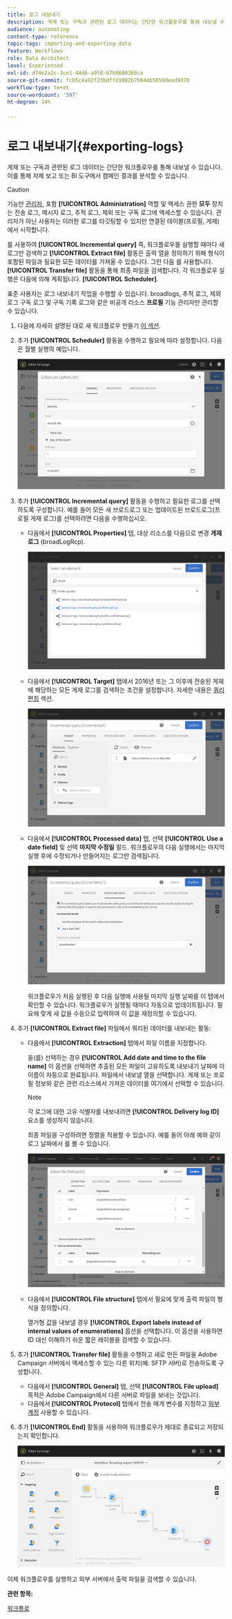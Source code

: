 ```yaml
---
title: 로그 내보내기
description: 게재 또는 구독과 관련된 로그 데이터는 간단한 워크플로우를 통해 내보낼 수 있습니다.
audience: automating
content-type: reference
topic-tags: importing-and-exporting-data
feature: Workflows
role: Data Architect
level: Experienced
exl-id: d74e2a2c-3ce1-44d6-a058-67b0600360ca
source-git-commit: fcb5c4a92f23bdffd1082b7b044b5859dead9d70
workflow-type: tm+mt
source-wordcount: '597'
ht-degree: 14%

---
```


# 로그 내보내기{#exporting-logs}

게재 또는 구독과 관련된 로그 데이터는 간단한 워크플로우를 통해 내보낼 수 있습니다. 이를 통해 자체 보고 또는 BI 도구에서 캠페인 결과를 분석할 수 있습니다.

>[!CAUTION]
>
>기능만 [관리자](../../administration/using/users-management.md#functional-administrators), 포함 **[!UICONTROL Administration]** 역할 및 액세스 권한 **모두** 장치는 전송 로그, 메시지 로그, 추적 로그, 제외 또는 구독 로그에 액세스할 수 있습니다. 관리자가 아닌 사용자는 이러한 로그를 타깃팅할 수 있지만 연결된 테이블(프로필, 게재)에서 시작합니다.

를 사용하여 **[!UICONTROL Incremental query]** 즉, 워크플로우를 실행할 때마다 새 로그만 검색하고 **[!UICONTROL Extract file]** 활동은 출력 열을 정의하기 위해 형식이 포함된 파일과 필요한 모든 데이터를 가져올 수 있습니다. 그런 다음 를 사용합니다. **[!UICONTROL Transfer file]** 활동을 통해 최종 파일을 검색합니다. 각 워크플로우 실행은 다음에 의해 계획됩니다. **[!UICONTROL Scheduler]**.

표준 사용자는 로그 내보내기 작업을 수행할 수 있습니다. broadlogs, 추적 로그, 제외 로그 구독 로그 및 구독 기록 로그와 같은 비공개 리소스 **프로필** 기능 관리자만 관리할 수 있습니다.

1. 다음에 자세히 설명된 대로 새 워크플로우 만들기 [이 섹션](../../automating/using/building-a-workflow.md#creating-a-workflow).
1. 추가 **[!UICONTROL Scheduler]** 활동을 수행하고 필요에 따라 설정합니다. 다음은 월별 실행의 예입니다.

   ![](assets/export_logs_scheduler.png)

1. 추가 **[!UICONTROL Incremental query]** 활동을 수행하고 필요한 로그를 선택하도록 구성합니다. 예를 들어 모든 새 브로드로그 또는 업데이트된 브로드로그(프로필 게재 로그)를 선택하려면 다음을 수행하십시오.

   * 다음에서 **[!UICONTROL Properties]** 탭, 대상 리소스를 다음으로 변경 **게재 로그** (broadLogRcp).

     ![](assets/export_logs_query_properties.png)

   * 다음에서 **[!UICONTROL Target]** 탭에서 2016년 또는 그 이후에 전송된 게재에 해당하는 모든 게재 로그를 검색하는 조건을 설정합니다. 자세한 내용은 [쿼리 편집](../../automating/using/editing-queries.md#creating-queries) 섹션.

     ![](assets/export_logs_query_target.png)

   * 다음에서 **[!UICONTROL Processed data]** 탭, 선택 **[!UICONTROL Use a date field]** 및 선택 **마지막 수정일** 필드. 워크플로우의 다음 실행에서는 마지막 실행 후에 수정되거나 만들어지는 로그만 검색됩니다.

     ![](assets/export_logs_query_processeddata.png)

     워크플로우가 처음 실행된 후 다음 실행에 사용될 마지막 실행 날짜를 이 탭에서 확인할 수 있습니다. 워크플로우가 실행될 때마다 자동으로 업데이트됩니다. 필요에 맞게 새 값을 수동으로 입력하여 이 값을 재정의할 수 있습니다.

1. 추가 **[!UICONTROL Extract file]** 파일에서 쿼리된 데이터를 내보내는 활동:

   * 다음에서 **[!UICONTROL Extraction]** 탭에서 파일 이름을 지정합니다.

     을(를) 선택하는 경우 **[!UICONTROL Add date and time to the file name]** 이 옵션을 선택하면 추출된 모든 파일이 고유하도록 내보내기 날짜에 이 이름이 자동으로 완료됩니다. 파일에서 내보낼 열을 선택합니다. 게재 또는 프로필 정보와 같은 관련 리소스에서 가져온 데이터를 여기에서 선택할 수 있습니다.

     >[!NOTE]
     >
     >각 로그에 대한 고유 식별자를 내보내려면 **[!UICONTROL Delivery log ID]** 요소를 생성하지 않습니다.

     최종 파일을 구성하려면 정렬을 적용할 수 있습니다. 예를 들어 아래 예와 같이 로그 날짜에서 를 볼 수 있습니다.

     ![](assets/export_logs_extractfile_extraction.png)

   * 다음에서 **[!UICONTROL File structure]** 탭에서 필요에 맞게 출력 파일의 형식을 정의합니다.

     열거형 값을 내보낼 경우 **[!UICONTROL Export labels instead of internal values of enumerations]** 옵션을 선택합니다. 이 옵션을 사용하면 ID 대신 이해하기 쉬운 짧은 레이블을 검색할 수 있습니다.

1. 추가 **[!UICONTROL Transfer file]** 활동을 수행하고 새로 만든 파일을 Adobe Campaign 서버에서 액세스할 수 있는 다른 위치(예: SFTP 서버)로 전송하도록 구성합니다.

   * 다음에서 **[!UICONTROL General]** 탭, 선택 **[!UICONTROL File upload]** 목적은 Adobe Campaign에서 다른 서버로 파일을 보내는 것입니다.
   * 다음에서 **[!UICONTROL Protocol]** 탭에서 전송 매개 변수를 지정하고 [외부 계정](../../administration/using/external-accounts.md#creating-an-external-account) 사용할 수 있습니다.

1. 추가 **[!UICONTROL End]** 활동을 사용하여 워크플로우가 제대로 종료되고 저장되는지 확인합니다.

   ![](assets/export_logs_example_workflow.png)

이제 워크플로우를 실행하고 외부 서버에서 출력 파일을 검색할 수 있습니다.

**관련 항목:**

[워크플로](../../automating/using/get-started-workflows.md)
